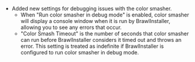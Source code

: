 - Added new settings for debugging issues with the color smasher.
    - When "Run color smasher in debug mode" is enabled, color smasher will display a console window when it is run by BrawlInstaller, allowing you to see any errors that occur.
    - "Color Smash Timeout" is the number of seconds that color smasher can run before BrawlInstaller considers it timed out and throws an error. This setting is treated as indefinite if BrawlInstaller is configured to run color smasher in debug mode.
